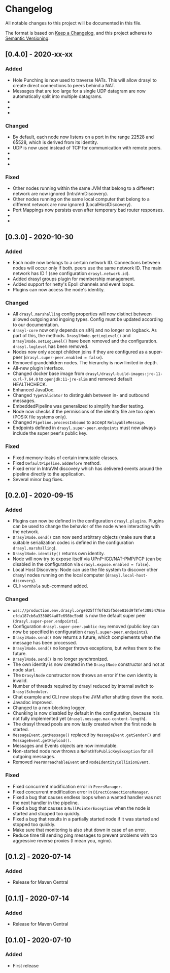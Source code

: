 # Changelog
All notable changes to this project will be documented in this file.

The format is based on [Keep a Changelog](https://keepachangelog.com/en/1.0.0/),
and this project adheres to [Semantic Versioning](https://semver.org/spec/v2.0.0.html).

## [0.4.0] - 2020-xx-xx
### Added
- Hole Punching is now used to traverse NATs. This will allow drasyl to create direct connections to peers behind a NAT.
- Messages that are too large for a single UDP datagram are now automatically split into multiple datagrams.
-
-
-

### Changed
- By default, each node now listens on a port in the range 22528 and 65528, which is derived from its identity.
- UDP is now used instead of TCP for communication with remote peers.
-
-
-

### Fixed
- Other nodes running within the same JVM that belong to a different network are now ignored (IntraVmDiscovery).
- Other nodes running on the same local computer that belong to a different network are now ignored (LocalHostDiscovery).
- Port Mappings now persists even after temporary bad router responses.
-
-

## [0.3.0] - 2020-10-30
### Added
- Each node now belongs to a certain network ID. Connections between nodes will occur only if both.
peers use the same network ID. The main network has ID 1 (see configuration `drasyl.network.id`).
- Added drasyl groups plugin for membership management.
- Added support for netty's Epoll channels and event loops.
- Plugins can now access the node's identity.

### Changed
- All `drasyl.marshalling` config properties will now distinct between allowed outgoing and ingoing types. Config must be updated according to our documentation.
- `drasyl-core` now only depends on slf4j and no longer on logback. As part of this, the methods.
`DrasylNode.getLogLevel()` and `DrasylNode.setLogLevel()` have been removed and the configuration.
`drasyl.loglevel` has been removed.
- Nodes now only accept children joins if they are configured as a super-peer (`drasyl.super-peer.enabled = false`).
- Removed grandchildren nodes. The hierarchy is now limited in depth.
- All-new plugin interface.
- Changed docker base image from `drasyl/drasyl-build-images:jre-11-curl-7.64.0` to `openjdk:11-jre-slim` and removed default HEALTHCHECK.
- Enhanced JavaDoc.
- Changed `TypeValidator` to distinguish between in- and outbound messages.
- EmbeddedPipeline was generalized to simplify handler testing.
- Node now checks if the permissions of the identity file are too open (POSIX file systems only).
- Changed `Pipeline.processInbound` to accept `RelayableMessage`.
- Endpoints defined in `drasyl.super-peer.endpoints` must now always include the super peer's public key.

### Fixed
- Fixed memory-leaks of certain immutable classes.
- Fixed `DefaultPipeline.addBefore` method.
- Fixed error in IntraVM discovery which has delivered events around the pipeline directly to the application.
- Several minor bug fixes.

## [0.2.0] - 2020-09-15
### Added
- Plugins can now be defined in the configuration `drasyl.plugins`. Plugins can be used to change the behavior of the node when interacting with the network.
- `DrasylNode.send()` can now send arbitrary objects (make sure that a suitable serialization codec is defined in the configuration `drasyl.marshalling`).
- `DrasylNode.identity()` returns own identity.
- Node will now try to expose itself via UPnP-IGD/NAT-PMP/PCP (can be disabled in the configuration via `drasyl.expose.enabled = false`).
- Local Host Discovery: Node can use the file system to discover other drasyl nodes running on the local computer (`drasyl.local-host-discovery`).
- CLI: `wormhole` sub-command added.

### Changed
- `wss://production.env.drasyl.org#025fff6f625f5dee816d9f8fe43895479aecfda187cb6a3330894a07e698bc5bd8` is now the default super peer (`drasyl.super-peer.endpoints`).
- Configuration `drasyl.super-peer.public-key` removed (public key can now be specified in configuration `drasyl.super-peer.endpoints`).
- `DrasylNode.send()` now returns a future, which complements when the message has been processed.
- `DrasylNode.send()` no longer throws exceptions, but writes them to the future.
- `DrasylNode.send()` is no longer synchronized.
- The own identity is now created in the `DrasylNode` constructor and not at node start.
- The `DrasylNode` constructor now throws an error if the own identity is invalid.
- Number of threads required by drasyl reduced by internal switch to `DrasylScheduler`.
- Chat example and CLI now stops the JVM after shutting down the node.
- Javadoc improved.
- Changed to a non-blocking logger.
- Chunking is now disabled by default in the configuration, because it is not fully implemented yet (`drasyl.message.max-content-length`).
- The drasyl thread pools are now lazily created when the first node is started.
- `MessageEvent.getMessage()` replaced by `MessageEvent.getSender()` and `MessageEvent.getPayload()`.
- Messages and Events objects are now immutable.
- Non-started node now throws a `NoPathToPublicKeyException` for all outgoing messages.
- Removed `PeerUnreachableEvent` and `NodeIdentityCollisionEvent`.

### Fixed
- Fixed concurrent modification error in `PeersManager`.
- Fixed concurrent modification error in `DirectConnectionsManager`.
- Fixed a bug that causes endless loops when a wanted handler was not the next handler in the pipeline.
- Fixed a bug that causes a `NullPointerException` when the node is started and stopped too quickly.
- Fixed a bug that results in a partially started node if it was started and stopped too quickly.
- Make sure that monitoring is also shut down in case of an error.
- Reduce time till sending ping messages to prevent problems with too aggressive reverse proxies (I mean you, nginx).

## [0.1.2] - 2020-07-14
### Added
- Release for Maven Central

## [0.1.1] - 2020-07-14
### Added
- Release for Maven Central

## [0.1.0] - 2020-07-10
### Added
- First release
